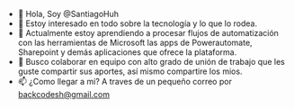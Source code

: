 - 👋 Hola, Soy @SantiagoHuh
- 👀 Estoy interesado en todo sobre la tecnología y lo que lo rodea.
- 🌱 Actualmente estoy aprendiendo a procesar flujos de automatización con las herramientas de Microsoft las apps de Powerautomate, Sharepoint y demás aplicaciones que ofrece la plataforma.
- 💞️ Busco colaborar en equipo con alto grado de unión de trabajo que les guste compartir sus aportes, así mismo compartire los mios.
- 📫 ¿Como llegar a mi? A traves de un pequeño correo por backcodesh@gmail.com

<!---
SantiagoHuh/SantiagoHuh es un repositorio ✨ especial ✨ porque su `README.md` (este archivo) aparece en su perfil de GitHub.
--->
